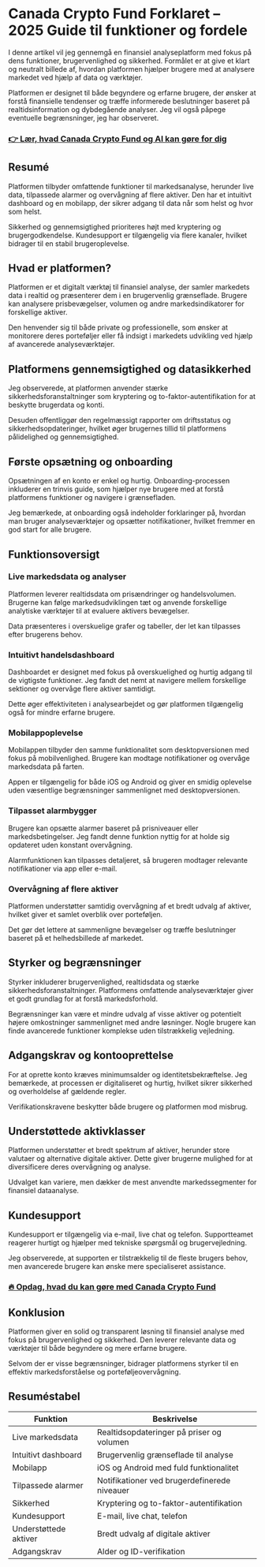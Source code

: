 # Canada Crypto Fund Forklaret – 2025 Guide til funktioner og fordele
 

I denne artikel vil jeg gennemgå en finansiel analyseplatform med fokus på dens funktioner, brugervenlighed og sikkerhed. Formålet er at give et klart og neutralt billede af, hvordan platformen hjælper brugere med at analysere markedet ved hjælp af data og værktøjer.

Platformen er designet til både begyndere og erfarne brugere, der ønsker at forstå finansielle tendenser og træffe informerede beslutninger baseret på realtidsinformation og dybdegående analyser. Jeg vil også påpege eventuelle begrænsninger, jeg har observeret.

### [👉 Lær, hvad Canada Crypto Fund og AI kan gøre for dig](https://tinyurl.com/25co6gsk)
## Resumé

Platformen tilbyder omfattende funktioner til markedsanalyse, herunder live data, tilpassede alarmer og overvågning af flere aktiver. Den har et intuitivt dashboard og en mobilapp, der sikrer adgang til data når som helst og hvor som helst.

Sikkerhed og gennemsigtighed prioriteres højt med kryptering og brugergodkendelse. Kundesupport er tilgængelig via flere kanaler, hvilket bidrager til en stabil brugeroplevelse.

## Hvad er platformen?

Platformen er et digitalt værktøj til finansiel analyse, der samler markedets data i realtid og præsenterer dem i en brugervenlig grænseflade. Brugere kan analysere prisbevægelser, volumen og andre markedsindikatorer for forskellige aktiver.

Den henvender sig til både private og professionelle, som ønsker at monitorere deres porteføljer eller få indsigt i markedets udvikling ved hjælp af avancerede analyseværktøjer.

## Platformens gennemsigtighed og datasikkerhed

Jeg observerede, at platformen anvender stærke sikkerhedsforanstaltninger som kryptering og to-faktor-autentifikation for at beskytte brugerdata og konti. 

Desuden offentliggør den regelmæssigt rapporter om driftsstatus og sikkerhedsopdateringer, hvilket øger brugernes tillid til platformens pålidelighed og gennemsigtighed.

## Første opsætning og onboarding

Opsætningen af en konto er enkel og hurtig. Onboarding-processen inkluderer en trinvis guide, som hjælper nye brugere med at forstå platformens funktioner og navigere i grænsefladen.

Jeg bemærkede, at onboarding også indeholder forklaringer på, hvordan man bruger analyseværktøjer og opsætter notifikationer, hvilket fremmer en god start for alle brugere.

## Funktionsoversigt

### Live markedsdata og analyser

Platformen leverer realtidsdata om prisændringer og handelsvolumen. Brugerne kan følge markedsudviklingen tæt og anvende forskellige analytiske værktøjer til at evaluere aktivers bevægelser.

Data præsenteres i overskuelige grafer og tabeller, der let kan tilpasses efter brugerens behov.

### Intuitivt handelsdashboard

Dashboardet er designet med fokus på overskuelighed og hurtig adgang til de vigtigste funktioner. Jeg fandt det nemt at navigere mellem forskellige sektioner og overvåge flere aktiver samtidigt.

Dette øger effektiviteten i analysearbejdet og gør platformen tilgængelig også for mindre erfarne brugere.

### Mobilappoplevelse

Mobilappen tilbyder den samme funktionalitet som desktopversionen med fokus på mobilvenlighed. Brugere kan modtage notifikationer og overvåge markedsdata på farten.

Appen er tilgængelig for både iOS og Android og giver en smidig oplevelse uden væsentlige begrænsninger sammenlignet med desktopversionen.

### Tilpasset alarmbygger

Brugere kan opsætte alarmer baseret på prisniveauer eller markedsbetingelser. Jeg fandt denne funktion nyttig for at holde sig opdateret uden konstant overvågning.

Alarmfunktionen kan tilpasses detaljeret, så brugeren modtager relevante notifikationer via app eller e-mail.

### Overvågning af flere aktiver

Platformen understøtter samtidig overvågning af et bredt udvalg af aktiver, hvilket giver et samlet overblik over porteføljen.

Det gør det lettere at sammenligne bevægelser og træffe beslutninger baseret på et helhedsbillede af markedet.

## Styrker og begrænsninger

Styrker inkluderer brugervenlighed, realtidsdata og stærke sikkerhedsforanstaltninger. Platformens omfattende analyseværktøjer giver et godt grundlag for at forstå markedsforhold.

Begrænsninger kan være et mindre udvalg af visse aktiver og potentielt højere omkostninger sammenlignet med andre løsninger. Nogle brugere kan finde avancerede funktioner komplekse uden tilstrækkelig vejledning.

## Adgangskrav og kontooprettelse

For at oprette konto kræves minimumsalder og identitetsbekræftelse. Jeg bemærkede, at processen er digitaliseret og hurtig, hvilket sikrer sikkerhed og overholdelse af gældende regler.

Verifikationskravene beskytter både brugere og platformen mod misbrug.

## Understøttede aktivklasser

Platformen understøtter et bredt spektrum af aktiver, herunder store valutaer og alternative digitale aktiver. Dette giver brugerne mulighed for at diversificere deres overvågning og analyse.

Udvalget kan variere, men dækker de mest anvendte markedssegmenter for finansiel dataanalyse.

## Kundesupport

Kundesupport er tilgængelig via e-mail, live chat og telefon. Supportteamet reagerer hurtigt og hjælper med tekniske spørgsmål og brugervejledning.

Jeg observerede, at supporten er tilstrækkelig til de fleste brugers behov, men avancerede brugere kan ønske mere specialiseret assistance.

### [🔥 Opdag, hvad du kan gøre med Canada Crypto Fund](https://tinyurl.com/25co6gsk)
## Konklusion

Platformen giver en solid og transparent løsning til finansiel analyse med fokus på brugervenlighed og sikkerhed. Den leverer relevante data og værktøjer til både begyndere og mere erfarne brugere.

Selvom der er visse begrænsninger, bidrager platformens styrker til en effektiv markedsforståelse og porteføljeovervågning.

## Resuméstabel

| Funktion                    | Beskrivelse                              |
|----------------------------|----------------------------------------|
| Live markedsdata           | Realtidsopdateringer på priser og volumen |
| Intuitivt dashboard        | Brugervenlig grænseflade til analyse   |
| Mobilapp                   | iOS og Android med fuld funktionalitet |
| Tilpassede alarmer         | Notifikationer ved brugerdefinerede niveauer |
| Sikkerhed                  | Kryptering og to-faktor-autentifikation |
| Kundesupport               | E-mail, live chat, telefon              |
| Understøttede aktiver      | Bredt udvalg af digitale aktiver        |
| Adgangskrav                | Alder og ID-verifikation                 |